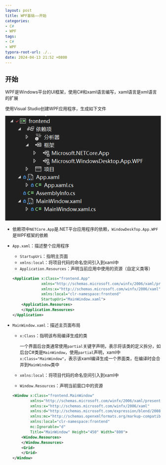 ```yaml
---
layout: post
title: WPF基础——开始
categories:
- C#
- WPF
tags:
- C#
- WPF
typora-root-url: ./..
date: 2024-04-13 21:52 +0800
---
```

## 开始

WPF是Windows平台的UI框架，使用C#和xaml语言编写，xaml语言是xml语言的扩展

使用Visual Studio创建WPF应用程序，生成如下文件

![image-20240311194923473](/assets/img/wpf-开始/image-20240311194923473.png)

-   依赖项中`NETCore.App`是.NET平台应用程序的依赖，`WindowDeskTop.App.WPF`是WPF框架的依赖

-   `App.xaml`：描述整个应用程序

    -   `StartupUri`：指明主页面
    -   `xmlns:local`：将项目代码的命名空间引入到xaml中
    -   `Application.Resources`：声明当前应用中使用的资源（自定义类等）

    ```xml
    <Application x:Class="frontend.App"
                 xmlns="http://schemas.microsoft.com/winfx/2006/xaml/presentation"
                 xmlns:x="http://schemas.microsoft.com/winfx/2006/xaml"
                 xmlns:local="clr-namespace:frontend"
                 StartupUri="MainWindow.xaml">
        <Application.Resources> 
        </Application.Resources>
    </Application>
    ```

-   `MainWindow.xaml`：描述主页面布局

    -   `x:Class`：指明该布局编译生成的类

        一个界面后台类通常使用`partial`关键字声明，表示将该类的定义拆分，如后台C#类是`MainWindow`，使用`partial`声明，xaml中`x:Class="MainWindow"`，表示该xaml编译生成一个界面类，在编译时会合并到`MainWindow`类中

    -   `xmlns:local`：将项目代码的命名空间引入到xaml中

    -   `Window.Resources`：声明当前窗口中的资源

    ``` xml
    <Window x:Class="frontend.MainWindow"
            xmlns="http://schemas.microsoft.com/winfx/2006/xaml/presentation"
            xmlns:x="http://schemas.microsoft.com/winfx/2006/xaml"
            xmlns:d="http://schemas.microsoft.com/expression/blend/2008"
            xmlns:mc="http://schemas.openxmlformats.org/markup-compatibility/2006"
            xmlns:local="clr-namespace:frontend"
            mc:Ignorable="d"
            Title="MainWindow" Height="450" Width="800">
        <Window.Resources>
        </Window.Resources>
        <Grid>
        </Grid>
    </Window>
    ```

